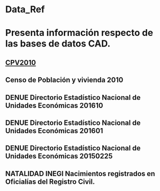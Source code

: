 # Data_Ref
# Presenta información respecto de las bases de datos CAD.


## [CPV2010](Referencias/fd_resultados_ageb_urbana_cpv2010.csv)
## Censo de Población y vivienda 2010


## DENUE    Directorio Estadístico Nacional de Unidades Económicas 201610    

## DENUE    Directorio Estadístico Nacional de Unidades Económicas 201601     

## DENUE    Directorio Estadístico Nacional de Unidades Económicas 20150225    


## NATALIDAD INEGI  Nacimientos registrados en Oficialías del Registro Civil. 

